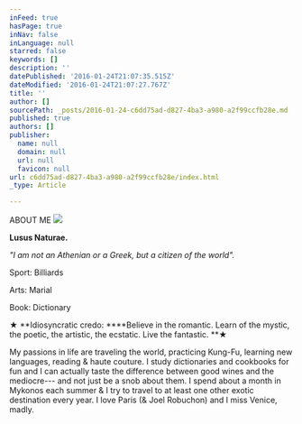 ```yaml
---
inFeed: true
hasPage: true
inNav: false
inLanguage: null
starred: false
keywords: []
description: ''
datePublished: '2016-01-24T21:07:35.515Z'
dateModified: '2016-01-24T21:07:27.767Z'
title: ''
author: []
sourcePath: _posts/2016-01-24-c6dd75ad-d827-4ba3-a980-a2f99ccfb28e.md
published: true
authors: []
publisher:
  name: null
  domain: null
  url: null
  favicon: null
url: c6dd75ad-d827-4ba3-a980-a2f99ccfb28e/index.html
_type: Article

---
```

ABOUT ME ![](https://the-grid-user-content.s3-us-west-2.amazonaws.com/24ba9498-c67e-4ed6-9104-7319bfa34a95.jpg)

**Lusus Naturae.**

_"I am not an Athenian or a Greek, but a citizen of the world"._

Sport: Billiards

Arts: Marial

Book: Dictionary

★ **Idiosyncratic credo: ****Believe in the romantic. Learn of the mystic, the poetic, the artistic, the ecstatic. Live the fantastic. **★ 

My passions in life are traveling the world, practicing Kung-Fu, learning new languages, reading & haute couture. I study dictionaries and cookbooks for fun and I can actually taste the difference between good wines and the mediocre--- and not just be a snob about them. I spend about a month in Mykonos each summer & I try to travel to at least one other exotic destination every year. I love Paris (& Joel Robuchon) and I miss Venice, madly.